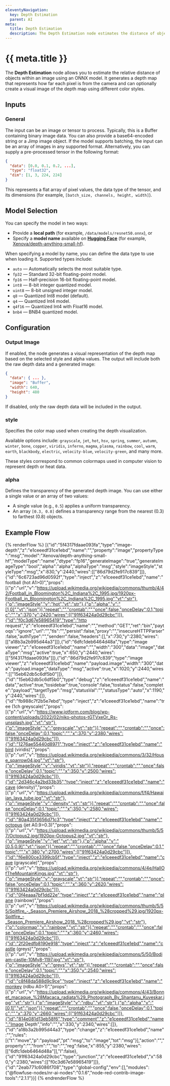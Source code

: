 ```yaml
---
eleventyNavigation:
  key: Depth Estimation
  parent: AI
meta:
  title: Depth Estimation
  description: The Depth Estimation node estimates the distance of objects in an image and creates a depth map using an ONNX model.
---
```


# {{ meta.title }}

The **Depth Estimation** node allows you to estimate the relative distance of objects within an image using an ONNX model. It generates a depth map that represents how far each pixel is from the camera and can optionally create a visual image of the depth map using different color styles.

## Inputs

### General

The input can be an image or tensor to process. Typically, this is a Buffer containing binary image data. You can also provide a base64-encoded string or a Jimp image object.
If the model supports batching, the input can be an array of images in any supported format.
Alternatively, you can supply a pre-processed tensor in the following format:

```json
{
  "data": [0.0, 0.1, 0.2, ...],
  "type": "float32",
  "dim": [1, 3, 224, 224]
}
```

This represents a flat array of pixel values, the data type of the tensor, and its dimensions (for example, `[batch_size, channels, height, width]`).

## Model Selection

You can specify the model in two ways:

- Provide a **local path** (for example, `/data/models/resnet50.onnx`), or
- Specify a **model name** available on **[Hugging Face](https://huggingface.co/models?pipeline_tag=depth-estimation&library=transformers.js,onnx&sort=trending)** (for example, [Xenova/depth-anything-small-hf](https://huggingface.co/Xenova/depth-anything-small-hf)).

When specifying a model by name, you can define the data type to use when loading it. Supported types include:

- `auto` — Automatically selects the most suitable type.
- `fp32` — Standard 32-bit floating-point model.
- `fp16` — Half-precision 16-bit floating-point model.
- `int8` — 8-bit integer quantized model.
- `uint8` — 8-bit unsigned integer model.
- `q8` — Quantized Int8 model (default).
- `q4` — Quantized Int4 model.
- `q4f16` — Quantized Int4 with Float16 model.
- `bnb4` — BNB4 quantized model.

## Configuration

### Output Image

If enabled, the node generates a visual representation of the depth map based on the selected style and alpha values.
The output will include both the raw depth data and a generated image:

```json
{
  "data": { ... },
  "image": "Buffer",
  "width": 640,
  "height": 480
}
```

If disabled, only the raw depth data will be included in the output.

### style

Specifies the color map used when creating the depth visualization.

Available options include:
`grayscale`, `jet`, `hot`, `hsv`, `spring`, `summer`, `autumn`, `winter`, `bone`, `copper`, `viridis`, `inferno`, `magma`, `plasma`, `rainbow`, `cool`, `warm`, `earth`, `blackbody`, `electric`, `velocity-blue`, `velocity-green`, and many more.

These styles correspond to common colormaps used in computer vision to represent depth or heat data.

### alpha

Defines the transparency of the generated depth image.
You can use either a single value or an array of two values:

- A single value (e.g., `0.5`) applies a uniform transparency.
- An array `[0.3, 0.8]` defines a transparency range from the nearest (0.3) to farthest (0.8) objects.

## Example Flow

{% renderFlow %}
[{"id":"5f4317fdaae093fa","type":"image-depth","z":"e1ceeedf31ce1ebd","name":"","property":"image","propertyType":"msg","model":"Xenova/depth-anything-small-hf","modelType":"name","dtype":"fp16","generateImage":"true","generateImageType":"bool","alpha":"alpha","alphaType":"msg","style":"imageStyle","styleType":"msg","x":830,"y":2440,"wires":[["86d79d2fe917c839"]]},{"id":"6c6723ad96d0592f","type":"inject","z":"e1ceeedf31ce1ebd","name":"football (hot A1>0)","props":[{"p":"url","v":"https://upload.wikimedia.org/wikipedia/commons/thumb/4/42/Football_in_Bloomington%2C_Indiana%2C_1995.jpg/1920px-Football_in_Bloomington%2C_Indiana%2C_1995.jpg","vt":"str"},{"p":"imageStyle","v":"hot","vt":"str"},{"p":"alpha","v":"[1,0]","vt":"json"}],"repeat":"","crontab":"","once":false,"onceDelay":0.1,"topic":"","x":370,"y":2420,"wires":[["91f63424a0d29cbc"]]},{"id":"f0c3d67e58965419","type":"http request","z":"e1ceeedf31ce1ebd","name":"","method":"GET","ret":"bin","paytoqs":"ignore","url":"","tls":"","persist":false,"proxy":"","insecureHTTPParser":false,"authType":"","senderr":false,"headers":[],"x":730,"y":2380,"wires":[["a18b3a2b995d44a3"]]},{"id":"6dfc1deb6464d48a","type":"image viewer","z":"e1ceeedf31ce1ebd","name":"","width":"300","data":"image","dataType":"msg","active":true,"x":650,"y":2440,"wires":[["5f4317fdaae093fa"]]},{"id":"86d79d2fe917c839","type":"image viewer","z":"e1ceeedf31ce1ebd","name":"payload.image","width":"300","data":"payload.image","dataType":"msg","active":true,"x":1020,"y":2440,"wires":[["15eb62db5c6df5b0"]]},{"id":"15eb62db5c6df5b0","type":"debug","z":"e1ceeedf31ce1ebd","name":"data","active":true,"tosidebar":true,"console":false,"tostatus":false,"complete":"payload","targetType":"msg","statusVal":"","statusType":"auto","x":1190,"y":2440,"wires":[]},{"id":"fb988c7f2b5e7ebd","type":"inject","z":"e1ceeedf31ce1ebd","name":"tree (1ch greyscale)","props":[{"p":"url","v":"https://www.jotform.com/blog/wp-content/uploads/2022/02/niko-photos-tGTVxeOr_Rs-unsplash.jpg","vt":"str"},{"p":"imageStyle","v":"greyscale","vt":"str"}],"repeat":"","crontab":"","once":false,"onceDelay":0.1,"topic":"","x":370,"y":2380,"wires":[["91f63424a0d29cbc"]]},{"id":"1276ae55440d8971","type":"inject","z":"e1ceeedf31ce1ebd","name":"bird (viridis)","props":[{"p":"url","v":"https://upload.wikimedia.org/wikipedia/commons/3/32/House_sparrow04.jpg","vt":"str"},{"p":"imageStyle","v":"viridis","vt":"str"}],"repeat":"","crontab":"","once":false,"onceDelay":0.1,"topic":"","x":350,"y":2500,"wires":[["91f63424a0d29cbc"]]},{"id":"2d346c4a2bd33b35","type":"inject","z":"e1ceeedf31ce1ebd","name":"cave (density)","props":[{"p":"url","v":"https://upload.wikimedia.org/wikipedia/commons/f/f4/Hawaiian_lava_tube.jpg","vt":"str"},{"p":"imageStyle","v":"density","vt":"str"}],"repeat":"","crontab":"","once":false,"onceDelay":0.1,"topic":"","x":350,"y":2580,"wires":[["91f63424a0d29cbc"]]},{"id":"80a435f3656d71c3","type":"inject","z":"e1ceeedf31ce1ebd","name":"octopus (jet A0.9>0.3)","props":[{"p":"url","v":"https://upload.wikimedia.org/wikipedia/commons/thumb/5/57/Octopus2.jpg/1920px-Octopus2.jpg","vt":"str"},{"p":"imageStyle","v":"jet","vt":"str"},{"p":"alpha","v":"[0.5,0.9]","vt":"json"}],"repeat":"","crontab":"","once":false,"onceDelay":0.1,"topic":"","x":380,"y":2700,"wires":[["91f63424a0d29cbc"]]},{"id":"f6e800ce3399cb5f","type":"inject","z":"e1ceeedf31ce1ebd","name":"cave (grayscale)","props":[{"p":"url","v":"https://upload.wikimedia.org/wikipedia/commons/4/4e/HallOfTheMountainKings.jpg","vt":"str"},{"p":"imageStyle","v":"grayscale","vt":"str"}],"repeat":"","crontab":"","once":false,"onceDelay":0.1,"topic":"","x":360,"y":2620,"wires":[["91f63424a0d29cbc"]]},{"id":"0f4eaaa7bf1dd22e","type":"inject","z":"e1ceeedf31ce1ebd","name":"plane (rainbow)","props":[{"p":"url","v":"https://upload.wikimedia.org/wikipedia/commons/thumb/5/55/Spitfire_-_Season_Premiere_Airshow_2018_%28cropped%29.jpg/1920px-Spitfire_-_Season_Premiere_Airshow_2018_%28cropped%29.jpg","vt":"str"},{"p":"colormap","v":"rainbow","vt":"str"}],"repeat":"","crontab":"","once":false,"onceDelay":0.1,"topic":"","x":360,"y":2460,"wires":[["91f63424a0d29cbc"]]},{"id":"2f20edfb8190e918","type":"inject","z":"e1ceeedf31ce1ebd","name":"castle (greys)","props":[{"p":"url","v":"https://upload.wikimedia.org/wikipedia/commons/5/50/Bodiam-castle-10My8-1197.jpg","vt":"str"},{"p":"imageStyle","v":"greys","vt":"str"}],"repeat":"","crontab":"","once":false,"onceDelay":0.1,"topic":"","x":350,"y":2540,"wires":[["91f63424a0d29cbc"]]},{"id":"c8f48da588d9c9ce","type":"inject","z":"e1ceeedf31ce1ebd","name":"monkey (rdbu A0>1)","props":[{"p":"url","v":"https://upload.wikimedia.org/wikipedia/commons/4/43/Bonnet_macaque_%28Macaca_radiata%29_Photograph_By_Shantanu_Kuveskar.jpg","vt":"str"},{"p":"imageStyle","v":"rdbu","vt":"str"},{"p":"alpha","v":"[0,1]","vt":"json"}],"repeat":"","crontab":"","once":false,"onceDelay":0.1,"topic":"","x":370,"y":2660,"wires":[["91f63424a0d29cbc"]]},{"id":"814e081d13eb58f6","type":"comment","z":"e1ceeedf31ce1ebd","name":"Image Depth","info":"","x":330,"y":2340,"wires":[]},{"id":"a18b3a2b995d44a3","type":"change","z":"e1ceeedf31ce1ebd","name":"","rules":[{"t":"move","p":"payload","pt":"msg","to":"image","tot":"msg"}],"action":"","property":"","from":"","to":"","reg":false,"x":855,"y":2380,"wires":[["6dfc1deb6464d48a"]],"l":false},{"id":"91f63424a0d29cbc","type":"junction","z":"e1ceeedf31ce1ebd","x":580,"y":2380,"wires":[["f0c3d67e58965419"]]},{"id":"2eab771c6086f708","type":"global-config","env":[],"modules":{"@flowfuse-nodes/nr-ai-nodes":"0.1.6","node-red-contrib-image-tools":"2.1.1"}}]
{% endrenderFlow %}